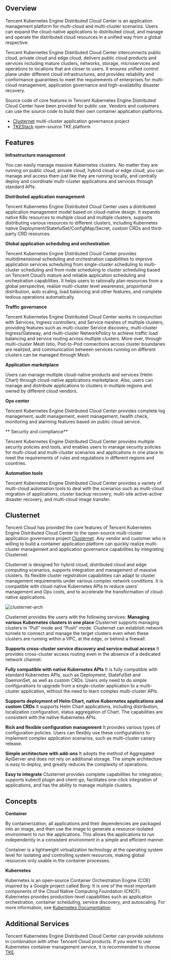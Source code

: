## Overview

Tencent Kubernetes Engine Distributed Cloud Center is an application management platform for multi-cloud and multi-cluster scenarios. Users can expand the cloud-native applications to distributed cloud, and manage and operate the distributed cloud resources in a unified way from a global respective.

Tencent Kubernetes Engine Distributed Cloud Center interconnects public cloud, private cloud and edge cloud, delivers public cloud products and services including mature clusters, networks, storage, microservices and operations to locations that are closer to users. It ensures unified control plane under different cloud infrastructures, and provides reliability and conformance guarantees to meet the requirements of enterprises for multi-cloud management, application governance and high-availability disaster recovery.

Source code of core features in Tencent Kubernetes Engine Distributed Cloud Center have been provided for public use. Vendors and customers can use the source code to build their own container application platforms.

- [Clusternet](https://github.com/clusternet/clusternet) multi-cluster application governance project
- [TKEStack](https://github.com/tkestack/tke) open-source TKE platform


## Features

**Infrastructure management**

You can easily manage massive Kubernetes clusters. No matter they are running on public cloud, private cloud, hybrid cloud or edge cloud, you can manage and access them just like they are running locally, and centrally deploy and coordinate multi-cluster applications and services through standard APIs.

**Distributed application management**

Tencent Kubernetes Engine Distributed Cloud Center uses a distributed application management model based on cloud-native design. It expands native K8s resources to multiple cloud and multiple clusters, supports distributing various resources to different clusters, including Kubernetes native Deployment/StatefulSet/ConfigMap/Secret, custom CRDs and third-party CRD resources.

**Global application scheduling and orchestration**

Tencent Kubernetes Engine Distributed Cloud Center provides multidimensional scheduling and orchestration capabilities to improve application services scheduling from single-cluster scheduling to multi-cluster scheduling and from node scheduling to cluster scheduling based on Tencent Cloud’s mature and reliable application scheduling and orchestration capabilities. It helps users to rationally plan resources from a global perspective, realize multi-cluster level awareness, proportional distribution, auto scaling, load balancing and other features, and complete tedious operations automatically.

**Traffic governance**

Tencent Kubernetes Engine Distributed Cloud Center works in conjunction with Services, Ingress controllers, and Service meshes of multiple clusters, providing features such as multi-cluster Service discovery, multi-cluster Ingress/Gateway, and multi-cluster NetworkPolicy to achieve traffic load balancing and service routing across multiple clusters. More over, through multi-cluster Mesh Istio, Pod-to-Pod connections across cluster boundaries are realized, and communication between services running on different clusters can be managed through Mesh.

**Application marketplace**

Users can manage multiple cloud-native products and services (Helm Chart) through cloud-native applications marketplace. Also, users can manage and distribute applications to clusters in multiple regions and owned by different cloud vendors.

**Ops center**

Tencent Kubernetes Engine Distributed Cloud Center provides complete log management, audit management, event management, health check, monitoring and alarming features based on public cloud service.

** Security and compliance**

Tencent Kubernetes Engine Distributed Cloud Center provides multiple security policies and tools, and enables users to manage security policies for multi-cloud and multi-cluster scenarios and applications in one place to meet the requirements of rules and regulations in different regions and countries.

**Automation tools**

Tencent Kubernetes Engine Distributed Cloud Center provides a variety of multi-cloud automation tools to deal with the scenarios such as multi-cloud migration of applications, cluster backup recovery, multi-site active-active disaster recovery, and multi-cloud image transfer.


## Clusternet

Tencent Cloud has provided the core features of Tencent Kubernetes Engine Distributed Cloud Center to the open-source multi-cluster application governance project [Clusternet](https://github.com/clusternet/clusternet). Any vendor and customer who is willing to build a container application platform can quickly realize multi-cluster management and application governance capabilities by integrating Clusternet.

Clusternet is designed for hybrid cloud, distributed cloud and edge computing scenarios, supports integration and management of massive clusters. Its flexible cluster registration capabilities can adapt to cluster management requirements under various complex network conditions. It is compatible with cloud-native Kubernetes APIs to reduce users’ management and Ops costs, and to accelerate the transformation of cloud-native applications.

![clusternet-arch](https://qcloudimg.tencent-cloud.cn/raw/83a1463f139a281790f65c26cbbe1f5a.png)

Clusternet provides the users with the following services:
**Managing various Kubernetes clusters in one place**
Clusternet supports managing clusters in “Pull” mode and “Push” mode. Clusternet can establish network tunnels to connect and manage the target clusters even when these clusters are running within a VPC, at the edge, or behind a firewall.

**Supports cross-cluster service discovery and service mutual access**
It provides cross-cluster access routing even in the absence of a dedicated network channel.

**Fully compatible with native Kubernetes APIs**
It is fully compatible with standard Kubernetes APIs, such as Deployment, StatefulSet and DaemonSet, as well as custom CRDs. Users only need to do simple configurations to upgrade from a single-cluster application to a multi-cluster application, without the need to learn complex multi-cluster APIs.

**Supports deployment of Helm Chart, native Kubernetes applications and custom CRDs**
It supports Helm Chart applications, including distribution, localization configuration, status aggregation of Chart. The capabilities are consistent with the native Kubernetes APIs.

**Rich and flexible configuration management**
It provides various types of configuration policies. Users can flexibly use these configurations to implement complex application scenarios, such as multi-cluster canary release.

**Simple architecture with add-ons**
It adopts the method of Aggregated ApiServer and does not rely on additional storage. The simple architecture is easy to deploy, and greatly reduces the complexity of operations.

**Easy to integrate**
Clusternet provides complete capabilities for integration, supports kubectl plugin and client-go, facilitates one-click integration of applications, and has the ability to manage multiple clusters.



## Concepts

**Container**

By containerization, all applications and their dependencies are packaged into an image, and then use the image to generate a resource-isolated environment to run the applications. This allows the applications to run independently in a consistent environment in a simple and efficient manner.

Container is a lightweight virtualization technology at the operating system level for isolating and controlling system resources, making global resources only usable in the container processes.

**Kubernetes**

Kubernetes is an open-source Container Orchestration Engine (COE) inspired by a Google project called Borg. It is one of the most important components of the Cloud Native Computing Foundation (CNCF). Kubernetes provides production-level capabilities such as application orchestration, container scheduling, service discovery, and autoscaling. For more information, see [Kubernetes Documentation](https://kubernetes.io/docs/home).


## Additional Services
Tencent Kubernetes Engine Distributed Cloud Center can provide solutions in combination with other Tencent Cloud products.
If you want to use Kubernetes container management service, it is recommended to choose [TKE](https://intl.cloud.tencent.com/zh/products/tke).
